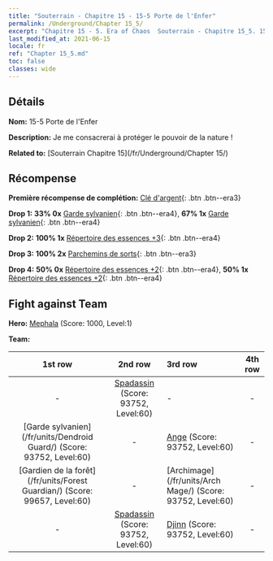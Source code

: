```yaml
---
title: "Souterrain - Chapitre 15 - 15-5 Porte de l'Enfer"
permalink: /Underground/Chapter 15_5/
excerpt: "Chapitre 15 - 5. Era of Chaos  Souterrain - Chapitre 15_5. 15-5 Porte de l'Enfer"
last_modified_at: 2021-06-15
locale: fr
ref: "Chapter 15_5.md"
toc: false
classes: wide
---
```


## Détails

 **Nom:** 15-5 Porte de l'Enfer

 **Description:** Je me consacrerai à protéger le pouvoir de la nature !

 **Related to:** [Souterrain Chapitre 15](/fr/Underground/Chapter 15/)

## Récompense

 **Première récompense de complétion:** [Clé d'argent](/ItemsFR/con_693/){: .btn .btn--era3}

 **Drop 1:** **33% 0x** [Garde sylvanien](/ItemsFR/unt_203/){: .btn .btn--era4}, **67% 1x** [Garde sylvanien](/ItemsFR/unt_203/){: .btn .btn--era4}

 **Drop 2:** **100% 1x** [Répertoire des essences +3](/ItemsFR/mat_60/){: .btn .btn--era4}

 **Drop 3:** **100% 2x** [Parchemins de sorts](/ItemsFR/con_694/){: .btn .btn--era3}

 **Drop 4:** **50% 0x** [Répertoire des essences +2](/ItemsFR/mat_53/){: .btn .btn--era4}, **50% 1x** [Répertoire des essences +2](/ItemsFR/mat_53/){: .btn .btn--era4}


## Fight against Team
 **Hero:** [Mephala](/fr/heroes/Mephala/) (Score: 1000, Level:1)

 **Team:**


  | 1st row | 2nd row | 3rd row | 4th row |
  |:----:|:----:|:----|:----:|
  | - | [Spadassin](/fr/units/Swordsman/) (Score: 93752, Level:60)  | - | - |
  | [Garde sylvanien](/fr/units/Dendroid Guard/) (Score: 93752, Level:60)  | - | [Ange](/fr/units/Angel/) (Score: 93752, Level:60)  | - |
  | [Gardien de la forêt](/fr/units/Forest Guardian/) (Score: 99657, Level:60)  | - | [Archimage](/fr/units/Arch Mage/) (Score: 93752, Level:60)  | - |
  | - | [Spadassin](/fr/units/Swordsman/) (Score: 93752, Level:60)  | [Djinn](/fr/units/Genie/) (Score: 93752, Level:60)  | - |


